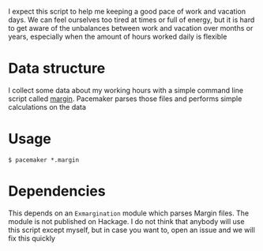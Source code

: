 I expect this script to help me keeping a good pace of work and
vacation days. We can feel ourselves too tired at times or full of
energy, but it is hard to get aware of the unbalances between work and
vacation over months or years, especially when the amount of hours
worked daily is flexible

# Data structure

I collect some data about my working hours with a simple command line
script called [margin](https://github.com/danse/margin). Pacemaker
parses those files and performs simple calculations on the data

# Usage

    $ pacemaker *.margin

# Dependencies

This depends on an `Exmargination` module which parses Margin
files. The module is not published on Hackage. I do not think that
anybody will use this script except myself, but in case you want to,
open an issue and we will fix this quickly
